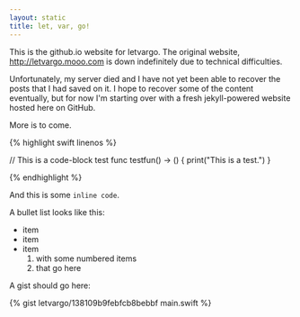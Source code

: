 ```yaml
---
layout: static
title: let, var, go!
---
```


This is the github.io website for letvargo. The original website, http://letvargo.mooo.com is down indefinitely due to technical difficulties.

Unfortunately, my server died and I have not yet been able to recover the posts that I had saved on it. I hope to recover some of the content eventually, but for now I'm starting over with a fresh jekyll-powered website hosted here on GitHub.

More is to come.

{% highlight swift linenos %}

// This is a code-block test
func testfun() -> () {
    print("This is a test.")
}

{% endhighlight %}
    
And this is some `inline code`.

A bullet list looks like this:

* item
* item
* item
  1. with some numbered items
  2. that go here

A gist should go here:

{% gist letvargo/138109b9febfcb8bebbf main.swift %}